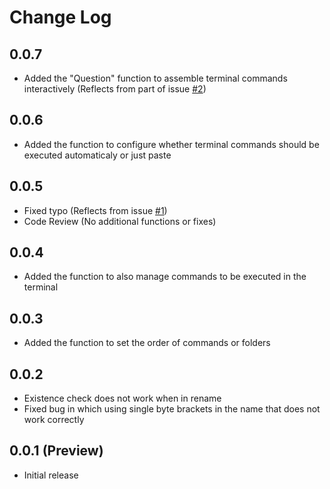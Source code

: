 # Change Log

## 0.0.7
 - Added the "Question" function to assemble terminal commands interactively (Reflects from part of issue [#2](https://github.com/Angelmaneuver/command-launcher/issues/2))

## 0.0.6
 - Added the function to configure whether terminal commands should be executed automaticaly or just paste

## 0.0.5
 - Fixed typo (Reflects from issue [#1](https://github.com/Angelmaneuver/command-launcher/issues/1))
 - Code Review (No additional functions or fixes)

## 0.0.4
 - Added the function to also manage commands to be executed in the terminal

## 0.0.3
 - Added the function to set the order of commands or folders

## 0.0.2
 - Existence check does not work when in rename
 - Fixed bug in which using single byte brackets in the name that does not work correctly

## 0.0.1 (Preview)

 - Initial release
